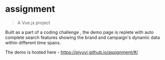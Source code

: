 # assignment

> A Vue.js project

Built as a part of a coding challenge , the demo page is replete with auto complete search features showing the brand and campaign's dynamic data within different time spans.

The demo is hosted here - https://piyuvi.github.io/assignment/#/
